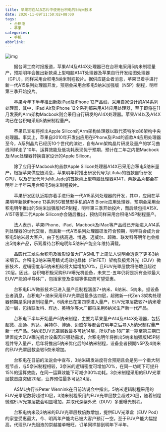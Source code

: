 ```yaml
---
title: 苹果将在A15芯片中使用台积电的5纳米技术
date: 2020-11-09T11:50:02+08:00
tags:
  - 台积电
  - 苹果
categories:
  - 手机
abbrlink:
---
```


![img](https://cdn.jsdelivr.net/gh/yakeing/Documentation@main/Hexo/images/88f5-kcaeqzw9642819.jpg)

　　据台湾工商时报报道，苹果A14及A14X处理器已在台积电采用5纳米制程量产，预期明年会推出新款桌上型电脑A14T处理器及苹果自行开发绘图处理器（GPU），同样采用台积电5纳米制程投片。据供应链业者消息，苹果已着手进行新一代A15系列处理器开发，预期会采用台积电5纳米加强版（N5P）制程，明年第三季开始投片。

　　苹果今年下半年推出新款iPad及iPhone 12产品线，采用自家设计的A14系列处理器，其中，iPad Air及iPhone 12全系列都采用A14应用处理器，至于即将在11月发表的Arm架构Macbook则会采用自行研发的A14X处理器。苹果A14以及A14X均已在台积电采用5纳米制程量产。

　　苹果已宣布将推出Apple Silicon的Arm架构处理器以取代英特尔x86架构中央处理器。事实上，苹果自2010年开发出应用在iPhone及iPad的首款A4应用处理器至今，A系列晶片已经历10个世代的演进，自有Arm架构晶片研发及量产的学习曲线同样走了10年，运算效能及低功耗表现优于预期，预计在二年之内把Macbook及iMac处理器转换自家设计的Apple Silicon。

　　除了应用于Macbook的首款Apple Silicon处理器A14X已采用台积电5纳米量产，根据苹果供应链消息，苹果明年将推出研发代号为Lifuka的首款自行研发GPU，以及研发代号为Mt.Jade的首款桌上型电脑处理器A14T，两款晶片都会在明年上半年采用台积电5纳米制程投片。

　　苹果研发团队近期亦着手进行新一代A15系列处理器的开发，其中，应用在苹果明年新款iPhone 13系列5G智慧型手机的A15 Bionic应用处理器，预期会采用台积电明年推出的5纳米加强版N5P制程，明年第三季开始投片，而后续包括A15X、A15T等第二代Apple Silicon亦会随后推出，预估同样采用台积电N5P制程量产。

　　法人表示，苹果iPhone、iPad、Macbook及iMac等产品线已开始进入A14系列处理器的世代交替，而且新一代A15系列处理器研发符合预期，明年将会成为台积电5纳米最大客户。由于包括高通、博通、迈威尔、超微、联发科等明年也会推出5纳米产品，乐观看待台积电明年5纳米产能全年维持满载。

　　晶圆代工龙头台积电及微影设备大厂ASML于上周法人说明会透露了更多3纳米细节。台积电3纳米采用鳍式场效电晶体（FinFET）架构及极紫外光（EUV）微影技术，逻辑密度与5纳米相较将大幅增加70%，且EUV光罩层数将倍增且超过20层。因此，台积电积极采购EUV曝光机设备，未来三-五年仍将是拥有全球最大EUV产能的半导体厂，包括家登及崇越等供应商可望受惠。

　　台积电EUV微影技术已进入量产且制程涵盖7+纳米、6纳米、5纳米。据设备业者消息，台积电7+纳米采用EUV光罩层最多达四层，超微新一代Zen 3架构处理器预期是采用该制程量产。6纳米已在第四季进入量产，EUV光罩层数较7+纳米增加一层，包括联发科、辉达、英特尔等大厂都将采用6纳米生产新一代产品。

　　台积电下半年开始量产5纳米制程，主要为苹果量产A14及A14X处理器，包括超微、高通、辉达、英特尔、博通、迈威尔等都会在明年之后导入5纳米制程量产新一代产品。5纳米EUV光罩层数最多可达14层，所以Fab 18厂第一期至第三期已建置庞大EUV曝光机台设备因应强劲需求，台积电明年将推出5纳米加强版N5P制程并导入量产，后年将推出5纳米优化后的4纳米制程，设备业者预期N5P及4纳米的EUV光罩层数会较5奈米增加。

　　台积电在日前的法说会中宣布，3纳米研发进度符合预期且会是另一个重大制程节点，与5奈米制程相较，3奈米的逻辑密度可增加70%，在同一功耗下可提升15%的运算效能，在同一运算效能下可减少30%功耗。3奈米制程采用的EUV光罩层数首度突破20层，业界预估最多可达24层。

　　ASML执行长Peter Wennink在日前法说会中指出，5纳米逻辑制程采用的EUV光罩层数将超过10层，3纳米制程采用的EUV光罩层数会超过20层，随着制程微缩EUV光罩层数会明显增加，并取代深紫外光（DUV）多重曝光制程。

　　台积电纳米及3纳米的EUV光罩层数倍数增加，提供EUV光罩盒（EUV Pod）的家登受惠最大，今、明两年产能均已被大客户预订一空。至于EUV产能大幅提高，代理EUV光阻液的崇越接单畅旺，订单同样排到明年下半年。